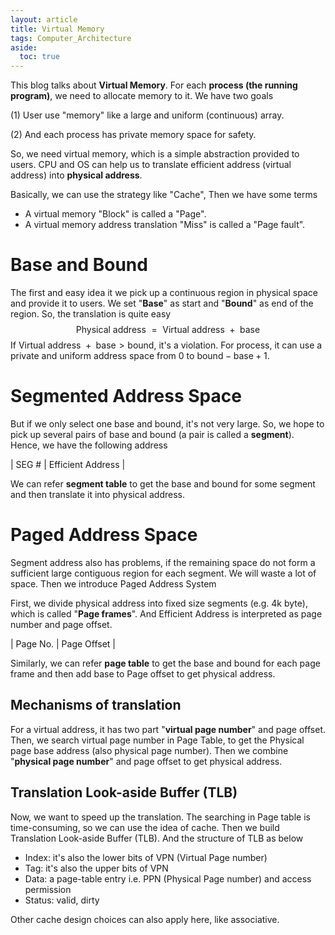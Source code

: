 ```yaml
---
layout: article
title: Virtual Memory
tags: Computer_Architecture
aside:
  toc: true
---
```


This blog talks about **Virtual Memory**. For each **process (the running program)**, we need to allocate memory to it. We have two goals

(1) User use "memory" like a large and uniform (continuous) array. 

(2) And each process has private memory space for safety.  

So, we need virtual memory, which is a simple abstraction provided to users. CPU and OS can help us to translate efficient address (virtual address) into **physical address**. 

Basically, we can use the strategy like "Cache", Then we have some terms

* A virtual memory "Block" is called a "Page".
* A virtual memory address translation "Miss" is called a "Page fault".

<!--more-->

# Base and Bound

The first and easy idea it we pick up a continuous region in physical space and provide it to users. We set "**Base**" as start and "**Bound**" as end of the region. So, the translation is quite easy
$$
\text{Physical address } = \text{ Virtual address } + \text{ base}
$$
If $\text{ Virtual address } + \text{ base} > \text{bound}$, it's a violation.  For process, it can use a private and uniform address space from $0$ to $\text{bound}-\text{base}+1$.

# Segmented Address Space

But if we  only select one base and bound, it's not very large. So, we hope to pick up several pairs of base and bound (a pair is called a **segment**). Hence, we have the following address

| SEG \# |                Efficient Address                |

We can refer **segment table** to get the base and bound for some segment and then translate it into physical address. 

# Paged Address Space

Segment address also has problems, if the remaining space do not form a sufficient large contiguous region for each segment. We will waste a lot of space. Then we introduce Paged Address System

First, we divide physical address into fixed size segments (e.g. 4k byte), which is called "**Page frames**". And Efficient Address is interpreted as page number and page offset.

|        Page No.           |          Page Offset             |

Similarly, we can refer **page table** to get the base and bound for each page frame and then add base to Page offset to get physical address. 

## Mechanisms of translation

For a virtual address, it has two part "**virtual page number**" and page offset. Then, we search virtual page number in Page Table, to get the Physical page base address (also physical page number). Then we combine "**physical page number**" and page offset to get physical address.

## Translation Look-aside Buffer (TLB)

Now, we want to speed up the translation. The searching in Page table is time-consuming, so we can use the idea of cache. Then we build Translation Look-aside Buffer (TLB). And  the structure of TLB as below

* Index: it's also the lower bits of VPN (Virtual Page number)
* Tag: it's also the upper bits of VPN
* Data: a page-table entry i.e. PPN (Physical Page number) and access permission
* Status: valid, dirty

Other cache design choices can also apply here, like associative.  

